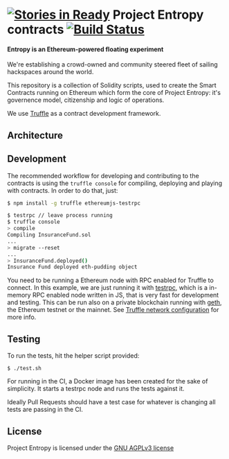 [![Stories in Ready](https://badge.waffle.io/ProjectEntropy/contracts.png?label=ready&title=Ready)](https://waffle.io/ProjectEntropy/contracts)
Project Entropy contracts [![Build Status](https://travis-ci.org/ProjectEntropy/contracts.svg?branch=master)](https://travis-ci.org/ProjectEntropy/contracts)
===
#### Entropy is an Ethereum-powered floating experiment

We're establishing a crowd-owned and community steered fleet of sailing hackspaces around the world.

This repository is a collection of Solidity scripts, used to create the Smart Contracts running on Ethereum which form the core of Project Entropy: it's governence model, citizenship and logic of operations.


We use [Truffle](https://github.com/ConsenSys/truffle) as a contract development framework.
## Architecture


## Development

The recommended workflow for developing and contributing to the contracts is using the `truffle console` for compiling, deploying and playing with contracts. In order to do that, just:

```sh
$ npm install -g truffle ethereumjs-testrpc

$ testrpc // leave process running
$ truffle console
> compile
Compiling InsuranceFund.sol
...
> migrate --reset
...
> InsuranceFund.deployed()
Insurance Fund deployed eth-pudding object
```

You need to be running a Ethereum node with RPC enabled for Truffle to connect. In this example, we are just running it with [testrpc](https://github.com/ethereumjs/testrpc), which is a in-memory RPC enabled node written in JS, that is very fast for development and testing. This can be run also on a private blockchain running with [geth](https://github.com/ethereum/go-ethereum), the Ethereum testnet or the mainnet. See [Truffle network configuration](http://truffleframework.com/docs/advanced/networks) for more info.


## Testing

To run the tests, hit the helper script provided:

    $ ./test.sh

For running in the CI, a Docker image has been created for the sake of simplicity. It starts a testrpc node and runs the tests against it.

Ideally Pull Requests should have a test case for whatever is changing all tests are passing in the CI.



## License

Project Entropy is licensed under the [GNU AGPLv3 license](https://github.com/ProjectEntropy/contracts/blob/master/LICENSE.md)
